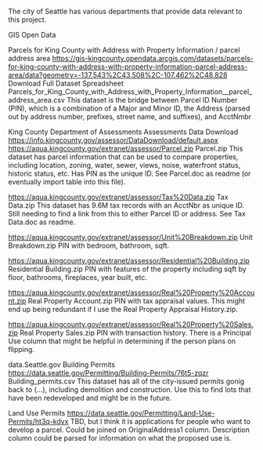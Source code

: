 The city of Seattle has various departments that provide data relevant to this project.

GIS Open Data

Parcels for King County with Address with Property Information / parcel address area
https://gis-kingcounty.opendata.arcgis.com/datasets/parcels-for-king-county-with-address-with-property-information-parcel-address-area/data?geometry=-137.543%2C43.508%2C-107.462%2C48.828
Download Full Dataset Spreadsheet
Parcels_for_King_County_with_Address_with_Property_Information__parcel_address_area.csv
This dataset is the bridge between Parcel ID Number (PIN), which is a combination of a Major and Minor ID, the Address (parsed out by address number, prefixes, street name, and suffixes), and AcctNmbr

King County Department of Assessments
Assessments Data Download
https://info.kingcounty.gov/assessor/DataDownload/default.aspx
https://aqua.kingcounty.gov/extranet/assessor/Parcel.zip
Parcel.zip
This dataset has parcel information that can be used to compare properties, including location, zoning, water, sewer, views, noise, waterfront status, historic status, etc. Has PIN as the unique ID. See Parcel.doc as readme (or eventually import table into this file).

https://aqua.kingcounty.gov/extranet/assessor/Tax%20Data.zip
Tax Data.zip
This dataset has 9.6M tax records with an AcctNbr as unique ID. Still needing to find a link from this to either Parcel ID or address. See Tax Data.doc as readme.

https://aqua.kingcounty.gov/extranet/assessor/Unit%20Breakdown.zip
Unit Breakdown.zip
PIN with bedroom, bathroom, sqft.

https://aqua.kingcounty.gov/extranet/assessor/Residential%20Building.zip
Residential Building.zip
PIN with features of the property including sqft by floor, bathrooms, fireplaces, year built, etc.

https://aqua.kingcounty.gov/extranet/assessor/Real%20Property%20Account.zip
Real Property Account.zip
PIN with tax appraisal values. This might end up being redundant if I use the Real Property Appraisal History.zip.

https://aqua.kingcounty.gov/extranet/assessor/Real%20Property%20Sales.zip
Real Property Sales.zip
PIN with transaction history. There is a Principal Use column that might be helpful in determining if the person plans on flipping.


data.Seattle.gov
Building Permits
https://data.seattle.gov/Permitting/Building-Permits/76t5-zqzr
Building_permits.csv
This dataset has all of the city-issued permits gonig back to (...), including demolition and construction. Use this to find lots that have been redeveloped and might be in the future.

Land Use Permits
https://data.seattle.gov/Permitting/Land-Use-Permits/ht3q-kdvx
TBD, but I think it is applications for people who want to develop a parcel. Could be joined on OriginalAddress1 column. Description column could be parsed for information on what the proposed use is.




